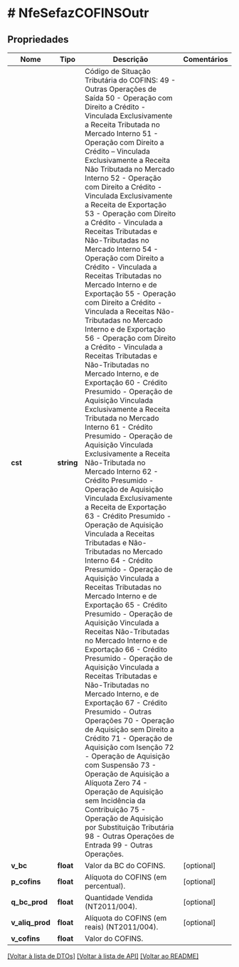 # # NfeSefazCOFINSOutr

## Propriedades

Nome | Tipo | Descrição | Comentários
------------ | ------------- | ------------- | -------------
**cst** | **string** | Código de Situação Tributária do COFINS:  49 - Outras Operações de Saída  50 - Operação com Direito a Crédito - Vinculada Exclusivamente a Receita Tributada no Mercado Interno  51 - Operação com Direito a Crédito – Vinculada Exclusivamente a Receita Não Tributada no Mercado Interno  52 - Operação com Direito a Crédito - Vinculada Exclusivamente a Receita de Exportação  53 - Operação com Direito a Crédito - Vinculada a Receitas Tributadas e Não-Tributadas no Mercado Interno  54 - Operação com Direito a Crédito - Vinculada a Receitas Tributadas no Mercado Interno e de Exportação  55 - Operação com Direito a Crédito - Vinculada a Receitas Não-Tributadas no Mercado Interno e de Exportação  56 - Operação com Direito a Crédito - Vinculada a Receitas Tributadas e Não-Tributadas no Mercado Interno, e de Exportação  60 - Crédito Presumido - Operação de Aquisição Vinculada Exclusivamente a Receita Tributada no Mercado Interno  61 - Crédito Presumido - Operação de Aquisição Vinculada Exclusivamente a Receita Não-Tributada no Mercado Interno  62 - Crédito Presumido - Operação de Aquisição Vinculada Exclusivamente a Receita de Exportação  63 - Crédito Presumido - Operação de Aquisição Vinculada a Receitas Tributadas e Não-Tributadas no Mercado Interno  64 - Crédito Presumido - Operação de Aquisição Vinculada a Receitas Tributadas no Mercado Interno e de Exportação  65 - Crédito Presumido - Operação de Aquisição Vinculada a Receitas Não-Tributadas no Mercado Interno e de Exportação  66 - Crédito Presumido - Operação de Aquisição Vinculada a Receitas Tributadas e Não-Tributadas no Mercado Interno, e de Exportação  67 - Crédito Presumido - Outras Operações  70 - Operação de Aquisição sem Direito a Crédito  71 - Operação de Aquisição com Isenção  72 - Operação de Aquisição com Suspensão  73 - Operação de Aquisição a Alíquota Zero  74 - Operação de Aquisição sem Incidência da Contribuição  75 - Operação de Aquisição por Substituição Tributária  98 - Outras Operações de Entrada  99 - Outras Operações. |
**v_bc** | **float** | Valor da BC do COFINS. | [optional]
**p_cofins** | **float** | Alíquota do COFINS (em percentual). | [optional]
**q_bc_prod** | **float** | Quantidade Vendida (NT2011/004). | [optional]
**v_aliq_prod** | **float** | Alíquota do COFINS (em reais) (NT2011/004). | [optional]
**v_cofins** | **float** | Valor do COFINS. |

[[Voltar à lista de DTOs]](../../README.md#models) [[Voltar à lista de API]](../../README.md#endpoints) [[Voltar ao README]](../../README.md)
